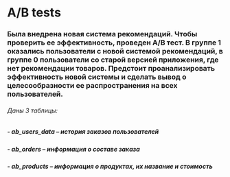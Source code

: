 # A/B tests
### Была внедрена новая система рекомендаций. Чтобы проверить ее эффективность,  проведен A/B тест. В группе 1 оказались пользователи с новой системой рекомендаций, в группе 0 пользователи со старой версией приложения, где нет рекомендации товаров. Предстоит проанализировать эффективность новой системы и сделать вывод о целесообразности ее распространения на всех пользователей. 
###### Даны 3 таблицы: 
##### - ab_users_data – история заказов пользователей
##### - ab_orders – информация о составе заказа
##### - ab_products –  информация о продуктах, их название и стоимость
